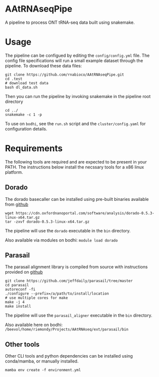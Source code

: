 # AAtRNAseqPipe

A pipeline to process ONT tRNA-seq data built using snakemake.

# Usage

The pipeline can be configued by editing the `config/config.yml` file. The config file specifications will
run a small example dataset through the pipeline. To download these data files:
```
git clone https://github.com/rnabioco/AAtRNAseqPipe.git
cd .test
# download test data 
bash dl_data.sh
```

Then you can run the pipeline by invoking snakemake in the pipeline root directory
```
cd ../
snakemake -c 1 -p
```

To use on `bodhi`, see the `run.sh` script and the `cluster/config.yaml` for configuration details.

# Requirements

The following tools are required and are expected to be present in your PATH. The instructions below install the necssary tools for a x86 linux platform. 

## Dorado

The dorado basecaller can be installed using pre-built binaries available from [github](https://github.com/nanoporetech/dorado?tab=readme-ov-file#installation)

```
wget https://cdn.oxfordnanoportal.com/software/analysis/dorado-0.5.3-linux-x64.tar.gz
tar -zxvf dorado-0.5.3-linux-x64.tar.gz 
```

The pipeline will use the `dorado` executable in the `bin` directory.

Also available via modules on bodhi:
`module load dorado`

## Parasail

The parasail alignment library is compiled from source with instructions provided on [github](https://github.com/jeffdaily/parasail?tab=readme-ov-file#compiling-and-installing)

```
git clone https://github.com/jeffdaily/parasail/tree/master
cd parasail
autoreconf -fi
./configure --prefix=/a/path/to/install/location
# use multiple cores for make
make -j 4
make install
```
The pipeline will use the `parasail_aligner` executable in the `bin` directory.

Also available here on bodhi:
`/beevol/home/riemondy/Projects/AAtRNAseq/ext/parasail/bin`

## Other tools

Other CLI tools and python dependencies can be installed using conda/mamba, or manually installed. 

```
mamba env create -f environment.yml
```

